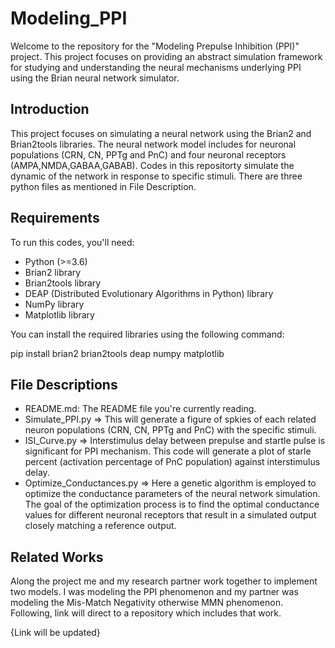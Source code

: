 # Modeling_PPI
Welcome to the repository for the "Modeling Prepulse Inhibition (PPI)" project. This project focuses on providing an abstract simulation framework for studying and understanding the neural mechanisms underlying PPI using the Brian neural network simulator.

## Introduction

This project focuses on simulating a neural network using the Brian2 and Brian2tools libraries. The neural network model includes for neuronal populations (CRN, CN, PPTg and PnC) and four neuronal receptors (AMPA,NMDA,GABAA,GABAB). Codes in this repositorty simulate the dynamic of the network in response to specific stimuli. There are three python files as mentioned in File Description.

## Requirements

To run this codes, you'll need:

- Python (>=3.6)
- Brian2 library
- Brian2tools library
- DEAP (Distributed Evolutionary Algorithms in Python) library
- NumPy library
- Matplotlib library

You can install the required libraries using the following command:

pip install brian2 brian2tools deap numpy matplotlib

## File Descriptions

- README.md: The README file you're currently reading.
- Simulate_PPI.py => This will generate a figure of spkies of each related neuron populations (CRN, CN, PPTg and PnC) with the specific stimuli.
- ISI_Curve.py => Interstimulus delay between prepulse and startle pulse is significant for PPI mechanism. This code will generate a plot of starle percent (activation percentage of PnC population) against interstimulus delay.
- Optimize_Conductances.py => Here a genetic algorithm is employed to optimize the conductance parameters of the neural network simulation. The goal of the optimization process is to find the optimal conductance values for different neuronal receptors that result in a simulated output closely matching a reference output.

## Related Works

Along the project me and my research partner work together to implement two models. I was modeling the PPI phenomenon and my partner was modeling the Mis-Match Negativity otherwise MMN phenomenon. Following, link will direct to a repository which includes that work. 

{Link will be updated}


